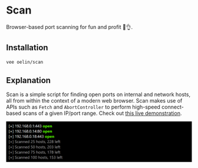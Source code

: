 # Scan

Browser-based port scanning for fun and profit 🥳👌.

## Installation

```sh
vee oelin/scan
```

## Explanation

Scan is a simple script for finding open ports on internal and network hosts, all from within the context of a modern web browser. Scan makes use of APIs such as `Fetch` and `AbortController` to perform high-speed connect-based scans of a given IP/port range. Check out [this live demonstration](https://pscanjs.web.app).

<img src='scan.png'>



